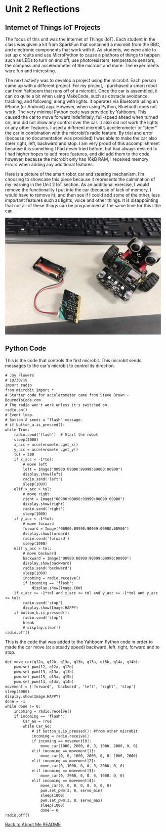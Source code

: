 
# Unit 2 Reflections

## Internet of Things IoT Projects

The focus of this unit was the Internet of Things (IoT). Each student in the class was given a kit from SparkFun that contained a 
microbit from the BBC, and electronic components that work with it. As students, we were able to set up circuits and use MicroPython to cause a plethora of things to happen such as LEDs to turn on and off, use photoresisters, temperature sensors, the compass and
accelerometer of the microbit and more. The experiments were fun and interesting. 

The next activity was to develop a project using the microbit. Each person came up with a different project. For my project, I 
purchased a smart robot car from Yahboom that runs off of a microbit. Once the car is assembled, it can do quite a bit when using 
MakeCode, such as obstacle avoidance, tracking, and following, along with lights. It operates via Bluetooth using an iPhone (or Android) app. However, when using Python, Bluetooth does not work. The very minimal Python code was provided by Yahboom. This caused the car to 
move forward indefinitely, full-speed ahead when turned on, and did not allow any control over the car. It also did not work the 
lights or any other features. I used a different microbit’s accelerometer to “steer” the car in combination with the microbit’s 
radio feature. By trial and error (because no documentation was provided) I was able to make the car also steer right, left, backward 
and stop. I am very proud of this accomplishment because it is something I had never tried before, but had always desired to.  I had 
higher hopes to add more features, and did add them to the code, however, because the microbit only has 16kB RAM, I received memory 
errors when adding any additional features. 

Here is a picture of the smart robot car and steering mechanism. I’m choosing to showcase this piece because it represents the 
culmination of my learning in the Unit 2 IoT section. As an additional exercise, I would remove the functionality I put into the 
car (because of lack of memory, I would have to remove it), and then see if I could add some of the other, less important features 
such as lights, voice and other things. It is disappointing that not all of these things can be programmed at the same time for this 
little car.

![Yahboom Microbit Robot Car Project](https://github.com/JOYFLOWERS/joyflowers.github.io/blob/master/IMG_4270.jpg)

## Python Code

This is the code that controls the first microbit. This microbit sends messages to the car's microbit to control its direction.

    # Joy Flowers
    # 10/30/19
    import radio
    from microbit import *
    # Starter code for accelerometer came from Steve Brown - BourneToCode.com
    # The radio won't work unless it's switched on.
    radio.on()
    # Event loop.
    # Button A sends a "flash" message.
    # if button_a.is_pressed():
    while True:
        radio.send('flash')  # Start the robot
        sleep(2000)
        x_acc = accelerometer.get_x()
        y_acc = accelerometer.get_y()
        tol = 200
        if x_acc < -1*tol:
            # move left
            left = Image("00900:09000:99999:09000:00900")
            display.show(left)
            radio.send('left')
            sleep(1000)
        elif x_acc > tol:
            # move right
            right = Image("00900:00090:99999:00090:00900")
            display.show(right)
            radio.send('right')
            sleep(1000)
        if y_acc < -1*tol:
            # move forward
            forward = Image("00900:09990:90909:00900:00900")
            display.show(forward)
            radio.send('forward')
            sleep(1000)
        elif y_acc > tol:
            # move backward
            backward = Image("00900:00900:90909:09990:00900")
            display.show(backward)
            radio.send('backward')
            sleep(1000)
            incoming = radio.receive()
            if incoming == 'flash':
                display.show(Image.COW)
        if x_acc >= -1*tol and x_acc <= tol and y_acc >= -1*tol and y_acc <= tol:
            radio.send('stop')
            display.show(Image.HAPPY)
        if button_b.is_pressed():
            radio.send('stop')
            break
            # display.clear()
    radio.off()   

This is the code that was added to the Yahboom Python code in order to made the car move (at a steady speed) backward, left, right, 
forward and to stop.

    def move_car(q12a, q12b, q13a, q13b, q15a, q15b, q14a, q14b):
        pwm.set_pwm(12, q12a, q12b)
        pwm.set_pwm(13, q13a, q13b)
        pwm.set_pwm(15, q15a, q15b)
        pwm.set_pwm(14, q14a, q14b)
    movement = ['forward', 'backward', 'left', 'right', 'stop']
    sleep(5000)
    display.show(Image.HAPPY)
    done = -1
    while done != 0:
        incoming = radio.receive()
        if incoming == 'flash':
            Car_Go = True
            while Car_Go:
                # if button_a.is_pressed(): #from other microbit
                incoming = radio.receive()
                if incoming == movement[0]:
                    move_car(1000, 2000, 0, 0, 1000, 2000, 0, 0)
                elif incoming == movement[1]:
                    move_car(0, 0, 1000, 2000, 0, 0, 1000, 2000)
                elif incoming == movement[2]:
                    move_car(0, 1000, 0, 0, 0, 2000, 0, 0)
                elif incoming == movement[3]:
                    move_car(0, 2000, 0, 0, 0, 1000, 0, 0)
                elif incoming == movement[4]:
                    move_car(0, 0, 0, 0, 0, 0, 0, 0)
                    pwm.set_pwm(3, 0, servo_min)
                    sleep(1000)
                    pwm.set_pwm(3, 0, servo_max)
                    sleep(1000)
                    done = 0
    radio.off()

[Back to About Me README](README.md) 
